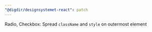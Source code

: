 ```yaml
---
"@digdir/designsystemet-react": patch
---
```


Radio, Checkbox: Spread `className` and `style` on outermost element

